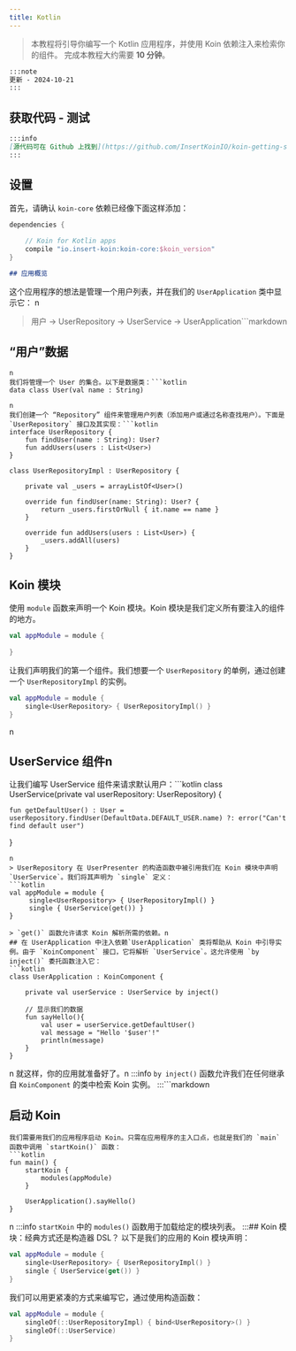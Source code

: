 ```yaml
---
title: Kotlin
---
```

> 本教程将引导你编写一个 Kotlin 应用程序，并使用 Koin 依赖注入来检索你的组件。
> 完成本教程大约需要 __10 分钟__。
```markdown
:::note
更新 - 2024-10-21
:::
```
## 获取代码 - 测试
```markdown
:::info
[源代码可在 Github 上找到](https://github.com/InsertKoinIO/koin-getting-started/tree/main/kotlin)
:::
```
## 设置
首先，请确认 `koin-core` 依赖已经像下面这样添加：
```groovy
dependencies {
    
    // Koin for Kotlin apps
    compile "io.insert-koin:koin-core:$koin_version"
}
```
```markdown
## 应用概览
```
这个应用程序的想法是管理一个用户列表，并在我们的 `UserApplication` 类中显示它：
n
> 用户 -> UserRepository -> UserService -> UserApplication```markdown
## “用户”数据
```
n
我们将管理一个 User 的集合。以下是数据类：```kotlin
data class User(val name : String)
```
```
n
我们创建一个 “Repository” 组件来管理用户列表（添加用户或通过名称查找用户）。下面是 `UserRepository` 接口及其实现：```kotlin
interface UserRepository {
    fun findUser(name : String): User?
    fun addUsers(users : List<User>)
}

class UserRepositoryImpl : UserRepository {

    private val _users = arrayListOf<User>()

    override fun findUser(name: String): User? {
        return _users.firstOrNull { it.name == name }
    }

    override fun addUsers(users : List<User>) {
        _users.addAll(users)
    }
}
```
## Koin 模块
使用 `module` 函数来声明一个 Koin 模块。Koin 模块是我们定义所有要注入的组件的地方。
```kotlin
val appModule = module {
    
}
```
让我们声明我们的第一个组件。我们想要一个 `UserRepository` 的单例，通过创建一个 `UserRepositoryImpl` 的实例。
```kotlin
val appModule = module {
    single<UserRepository> { UserRepositoryImpl() }
}
```
n
## UserService 组件n
让我们编写 UserService 组件来请求默认用户：```kotlin
class UserService(private val userRepository: UserRepository) {

    fun getDefaultUser() : User = userRepository.findUser(DefaultData.DEFAULT_USER.name) ?: error("Can't find default user")
}
```
n
> UserRepository 在 UserPresenter 的构造函数中被引用我们在 Koin 模块中声明 `UserService`。我们将其声明为 `single` 定义：
```kotlin
val appModule = module {
     single<UserRepository> { UserRepositoryImpl() }
     single { UserService(get()) }
}
```
```n
> `get()` 函数允许请求 Koin 解析所需的依赖。n
## 在 UserApplication 中注入依赖`UserApplication` 类将帮助从 Koin 中引导实例。由于 `KoinComponent` 接口，它将解析 `UserService`。这允许使用 `by inject()` 委托函数注入它：
```kotlin
class UserApplication : KoinComponent {

    private val userService : UserService by inject()

    // 显示我们的数据
    fun sayHello(){
        val user = userService.getDefaultUser()
        val message = "Hello '$user'!"
        println(message)
    }
}
```
n
就这样，你的应用就准备好了。n
:::info
`by inject()` 函数允许我们在任何继承自 `KoinComponent` 的类中检索 Koin 实例。
:::```markdown
## 启动 Koin
```
我们需要用我们的应用程序启动 Koin。只需在应用程序的主入口点，也就是我们的 `main` 函数中调用 `startKoin()` 函数：
```kotlin
fun main() {
    startKoin {
        modules(appModule)
    }

    UserApplication().sayHello()
}
```
n
:::info
`startKoin` 中的 `modules()` 函数用于加载给定的模块列表。
:::## Koin 模块：经典方式还是构造器 DSL？
以下是我们的应用的 Koin 模块声明：
```kotlin
val appModule = module {
    single<UserRepository> { UserRepositoryImpl() }
    single { UserService(get()) }
}
```
我们可以用更紧凑的方式来编写它，通过使用构造函数：
```kotlin
val appModule = module {
    singleOf(::UserRepositoryImpl) { bind<UserRepository>() }
    singleOf(::UserService)
}
```
